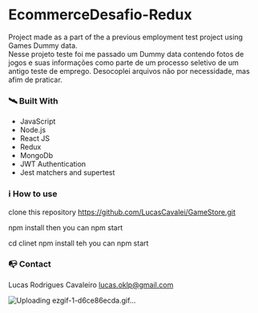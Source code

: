 # EcommerceDesafio-Redux

Project made as a part of the a previous employment test project using Games Dummy data.  
 Nesse projeto teste foi me passado um Dummy data contendo fotos de jogos e suas informações como
parte de um processo seletivo de um antigo teste de emprego.
Desocoplei arquivos não por necessidade, mas afim de praticar.

### 🛰️ Built With

- JavaScript
- Node.js
- React JS
- Redux
- MongoDb
- JWT Authentication
- Jest matchers and supertest

### ℹ️ How to use

clone this repository
https://github.com/LucasCavalei/GameStore.git

npm install
then you can
npm start

cd clinet
npm install
teh you can
npm start

### 📭 Contact

Lucas Rodrigues Cavaleiro lucas.oklp@gmail.com

![Uploading ezgif-1-d6ce86ecda.gif…]()
 
